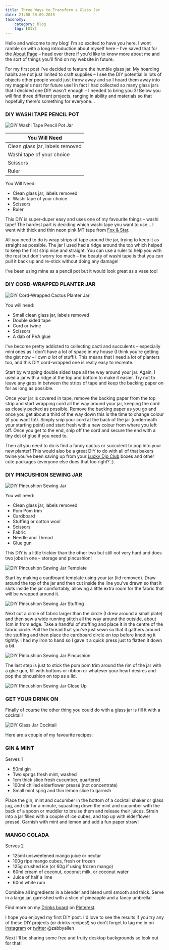 ```yaml
---
title: Three Ways to Transform a Glass Jar
date: 21:00 20.09.2015
taxonomy:
    category: blog
    tag: [DIY]
---
```


Hello and welcome to my blog! I'm so excited to have you here. I wont ramble on with a long introduction about myself here – I've saved that for the [About Page](http://zabbyallen.com/about/) – head over there if you'd like to know more about me and the sort of things you'll find on my website in future.

For my first post I've decided to feature the humble glass jar. My hoarding habits are not just limited to craft supplies – I see the DIY potential in lots of objects other people would just throw away and so I hoard them away into my magpie's nest for future use! In fact I had collected so many glass jars that I decided one DIY wasn't enough – I needed to bring you 3! Below you will find three different projects, ranging in ability and materials so that hopefully there's something for everyone...


### DIY WASHI TAPE PENCIL POT
![DIY Washi Tape Pencil Pot Jar](diy-washi-tape-pencil-pot-jar.jpg)

| You Will Need                   |
| ------------------------------- |
| Clean glass jar, labels removed |
| Washi tape of your choice       |
| Scissors                        |
| Ruler                           |

You Will Need:
- Clean glass jar, labels removed
- Washi tape of your choice
- Scissors
- Ruler

This DIY is super-duper easy and uses one of my favourite things – washi tape! The hardest part is deciding which washi tape you want to use... I went with thick and thin neon pink MT tape from [Fox & Star](http://www.thefoxandstar.co.uk/).

All you need to do is wrap strips of tape around the jar, trying to keep it as straight as possible. The jar I used had a ridge around the top which helped to keep the first strip nice and straight. You can use a ruler to help you with the rest but don't worry too much – the beauty of washi tape is that you can pull it back up and re-stick without doing any damage!

I've been using mine as a pencil pot but it would look great as a vase too!



### DIY CORD-WRAPPED PLANTER JAR
![DIY Cord-Wrapped Cactus Planter Jar](DIY-cactus-cord-jar-planter.jpg)

You will need:

- Small clean glass jar, labels removed
- Double sided tape
- Cord or twine
- Scissors
- A dab of PVA glue

I've become pretty addicted to collecting cacti and succulents – especially mini ones as I don't have a lot of space in my house (I think you're getting the gist now – I own *a lot* of stuff!). This means that I need a lot of planters too, and this DIY cord-wrapped one is really easy to recreate.

Start by wrapping double sided tape all the way around your jar. Again, I used a jar with a ridge at the top and bottom to make it easier. Try not to leave any gaps in between the strips of tape and keep the backing paper on for as long as possible.

Once your jar is covered in tape, remove the backing paper from the top strip and start wrapping cord all the way around your jar, keeping the cord as closely packed as possible. Remove the backing paper as you go and once you get about a third of the way down this is the time to change colour (if you want to!). Simply snip your cord at the back of the jar (underneath your starting point) and start fresh with a new colour from where you left off. Once you get to the end, snip off the cord and secure the end with a tiny dot of glue if you need to.

Then all you need to do is find a fancy cactus or succulent to pop into your new planter! This would also be a great DIY to do with all of that bakers twine you've been saving up from your [Lucky Dip Club](http://luckydipclub.com/) boxes and other cute packages (everyone else does that too right?..).

### DIY PINCUSHION SEWING JAR
![DIY Pincushion Sewing Jar](diy-pincushion-sewing-jar.jpg)

You will need:

- Clean glass jar, labels removed
- Pom Pom trim
- Cardboard
- Stuffing or cotton wool
- Scissors
- Fabric
- Needle and Thread
- Glue gun

This DIY is a little trickier than the other two but still not very hard and does two jobs in one – storage and pincushion!

![DIY Pincushion Sewing Jar Template](DIY-sewing-jar-circles.jpg)

Start by making a cardboard template using your jar (lid removed). Draw around the top of the jar and then cut inside the line you've drawn so that it slots inside the jar comfortably, allowing a little extra room for the fabric that will be wrapped around it.

![DIY Pincushion Sewing Jar Stuffing](DIY-sewing-jar-stuffing.jpg)

Next cut a circle of fabric larger than the circle (I drew around a small plate) and then sew a wide running stitch all the way around the outside, about 1cm in from edge. Take a handful of stuffing and place it in the centre of the fabric circle. Pull the thread that you've just sewn so that it gathers around the stuffing and then place the cardboard circle on top before knotting it tightly. I had my iron to hand so I gave it a quick press just to flatten it down a bit.

![DIY Pincushion Sewing Jar Pincushion](DIY-sewing-jar-pincushion.jpg)

The last step is just to stick the pom pom trim around the rim of the jar with a glue gun, fill with buttons or ribbon or whatever your heart desires and pop the pincushion on top as a lid.

![DIY Pincushion Sewing Jar Close Up](diy-pincushion-sewing-jar-close-up.jpg)

### GET YOUR DRINK ON

Finally of course the other thing you could do with a glass jar is fill it with a cocktail!

![DIY Glass Jar Cocktail](DIY-glass-jar-cocktail.jpg)

Here are a couple of my favourite recipes:

### GIN & MINT
Serves 1

- 50ml gin
- Two sprigs fresh mint, washed
- 1cm thick slice fresh cucumber, quartered
- 100ml chilled elderflower pressé (not concentrate)
- Small mint sprig and thin lemon slice to garnish

Place the gin, mint and cucumber in the bottom of a cocktail shaker or glass jug, and stir for a minute, squashing down the mint and cucumber with the back of a spoon or muddler to bruise them and release their juices. Strain into a jar filled with a couple of ice cubes, and top up with elderflower pressé. Garnish with mint and lemon and add a fun paper straw!

### MANGO COLADA
Serves 2

- 125ml unsweetened mango juice or nectar
- 100g ripe mango cubes, fresh or frozen
- 125g crushed ice (or 60g if using frozen mango)
- 60ml cream of coconut, coconut milk, or coconut water
- Juice of half a lime
- 60ml white rum

Combine all ingredients in a blender and blend until smooth and thick. Serve in a large jar, garnished with a slice of pineapple and a fancy umbrella!

Find more on my [Drinks board](https://www.pinterest.com/zallen/drink-alcoholic/) on [Pinterest](https://www.pinterest.com/zallen/).

I hope you enjoyed my first DIY post. I'd love to see the results if you try any of these DIY projects (or drinks recipes!) so don't forget to tag me in on [instagram](https://instagram.com/zabbyallen/) or [twitter](https://twitter.com/zabbyallen) @zabbyallen

Next I'll be sharing some free and fruity desktop backgrounds so look out for that!












